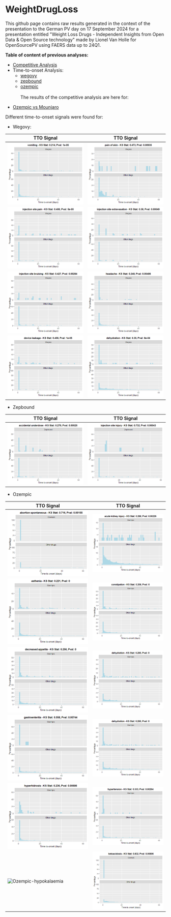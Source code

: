 # WeightDrugLoss

This github page contains raw results generated in the context of the presentation to the German PV day on 17 September 2024 for a presentation entitled "Weight Loss Drugs - ​Independent Insights from Open Data & Open Source technology​" made by Lionel Van Holle for OpenSourcePV using FAERS data up to 24Q1. 

**Table of content of previous analyses:**
- [Competitive Analysis](#competitive)
- Time-to-onset Analysis:
  - [wegovy](#ttowegovy)
  - [zepbound](#ttozepbound)
  - [ozempic](#ttoozempic)  
<a id="competitive"></a>  
The results of the competitive analysis are here for: 
* [Ozempic vs Mounjaro](https://ospv.github.io/WeightDrugLoss/24Q1%20-%20Targetedcompetitive%20-%20ozempic%20vs%20mounjaro.html)

Different time-to-onset signals were found for:

<a id="ttowegovy"></a>  
* Wegovy:

| TTO Signal | TTO Signal |
|------------|------------|
| ![Wegovy-vomiting](/wegovy%20-%20vomiting.png) | ![Wegovy-pain-of-skin](/wegovy%20-%20pain%20of%20skin.png) | 
| ![wegovy-injectionsitepain](/wegovy%20-%20injection%20site%20pain.png) | ![wegovy-injectionsiteextravasation](/wegovy%20-%20injection%20site%20extravasation.png) |
| ![wegovy-injectionsitebruising](/wegovy%20-%20injection%20site%20bruising.png) | ![wegovy-headache](/wegovy%20-%20headache.png) |
| ![wegovy-deviceleakage](/wegovy%20-%20device%20leakage.png) | ![wegovy-dehydration](/wegovy%20-%20dehydration.png) |

<a id="ttozepbound"></a>  
* Zepbound

| TTO Signal | TTO Signal |
|------------|------------|
| ![Zepbound-accidentalunderdose](/zepbound%20-%20accidental%20underdose.png) | ![Zepbound-injectionsiteinjury](/zepbound%20-%20injection%20site%20injury.png) | 
  
<a id="ttoozempic"></a>  
* Ozempic

| TTO Signal | TTO Signal |
|------------|------------|
| ![Ozempic-abortionspontaneous](/ozempic%20-%20abortion%20spontaneous.png) | ![Ozempic-acutekidneyinjury](/ozempic%20-%20acute%20kidney%20injury.png) | 
| ![Ozempic-asthenia](/ozempic%20-%20asthenia.png) | ![Ozempic-constipation](/ozempic%20-%20constipation.png) | 
| ![Ozempic-decreasedappetite](/ozempic%20-%20decreased%20appetite.png) | ![Ozempic-dehydration](/ozempic%20-%20dehydration.png) | 
| ![Ozempic-gastroenteritis](/ozempic%20-%20gastroenteritis.png) | ![Ozempic-dehydration](/ozempic%20-%20dehydration.png) | 
| ![Ozempic-hyperhidrosis](/ozempic%20-%20hyperhidrosis.png) | ![Ozempic-hypertension](/ozempic%20-%20hypertension.png) | 
| ![Ozempic-hypokalaemia](/ozempic%20-%20hyp.png) | ![Ozempic-ketoacidosis](/ozempic%20-%20ketoacidosis.png) | 
  

